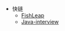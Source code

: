 * 快链
  * [FishLeap](http://106.15.57.77)
  * [Java-interview](http://itzlg.gitee.io/java-interview)

